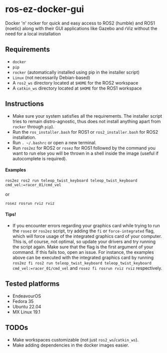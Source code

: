 # ros-ez-docker-gui
Docker 'n' rocker for quick and easy access to ROS2 (humble) and ROS1 (noetic) along with their GUI applications like Gazebo and rViz without the need for a local installation

## Requirements

* `docker`
* `pip`
* `rocker` (automatically installed using pip in the installer script)
* `Linux` (not necessarily Debian-based)
* A `ros2_ws` directory located at `$HOME` for the ROS2 workspace
* A `catkin_ws` directory located at `$HOME` for the ROS1 workspace

## Instructions
* Make sure your system satisfies all the requirements. The installer script tries to remain distro-agnostic, thus does not install anything apart from `rocker` through `pip`).
* Run the `ros_installer.bash` for ROS1 or `ros2_installer.bash` for ROS2 installation.
* Run `. ~/.bashrc` or open a new terminal.
* Run `ros2ez` for ROS2 or `rosez` for ROS1 followed by the command you want to run else you will be thrown in a shell inside the image (useful if autocomplete is required).

#### Examples

`ros2ez ros2 run teleop_twist_keyboard teleop_twist_keyboard cmd_vel:=racer_01/cmd_vel`

or

`rosez rosrun rviz rviz`

#### Tips!
* If you encounter errors regarding your graphics card while trying to run the `rosez` or `ros2ez` script, try adding the `fi` or `force-integrated` flag, which will force usage of the integrated graphics card of your computer. This is, of course, not optimal, so update your drivers and try running the script again. Make sure that the flag is the first argument of your command. If this fails too, open an issue. For instance, the examples above can be executed with the integrated graphics card by running `ros2ez fi ros2 run teleop_twist_keyboard teleop_twist_keyboard cmd_vel:=racer_01/cmd_vel` and `rosez fi rosrun rviz rviz` respectively.

## Tested platforms
* EndeavourOS
* Fedora 35
* Ubuntu 22.04
* MX Linux 19.1

## TODOs
* Make workspaces customizable (not just `ros2_ws`/`catkin_ws`).
* Make adding dependencies in the docker images easier.


